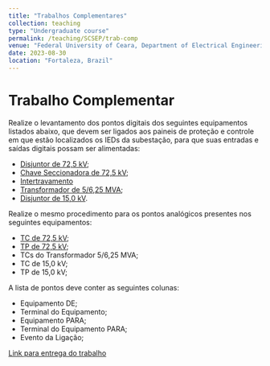 ```yaml
---
title: "Trabalhos Complementares"
collection: teaching
type: "Undergraduate course"
permalink: /teaching/SCSEP/trab-comp
venue: "Federal University of Ceara, Department of Electrical Engineering"
date: 2023-08-30
location: "Fortaleza, Brazil"
---
```


# Trabalho Complementar

Realize o levantamento dos pontos digitais dos seguintes equipamentos listados abaixo, que devem ser ligados aos paineis de proteção e controle em que estão localizados  os IEDs da subestação, para que suas entradas e saídas digitais possam ser alimentadas:

- [Disjuntor de 72,5 kV](https://drive.google.com/file/d/1L6lPa7-tFgU0hEA96Lsudy7qJAtmH6T5/view?usp=sharing);
- [Chave Seccionadora de 72,5 kV](https://drive.google.com/file/d/1A0jd7o0fg_jokW6ZUY13F5nNsCuZugzU/view?usp=sharing);
- [Intertravamento](https://drive.google.com/file/d/1BclrU0dy4ksNG9URlLa6Uk8ahZJHht5C/view?usp=sharing)
- [Transformador de 5/6,25 MVA](https://drive.google.com/file/d/1LnvU-ztLifpPF-dXaC_dErZliuxXYlUt/view?usp=sharing);
- [Disjuntor de 15,0 kV](https://drive.google.com/file/d/1YixllVmL1Spktz-ri1gZVF5gIgEZf_hf/view?usp=sharing).

Realize o mesmo procedimento para os pontos analógicos presentes nos seguintes equipamentos:

- [TC de 72,5 kV](https://drive.google.com/file/d/1JkEpuRLN8B6_CDcZpX3NO1Zo_atkEbru/view?usp=drive_link);
- [TP de 72,5 kV](https://drive.google.com/file/d/1Jh14o27cetbMKGmH9rNwSkh_G0ThOkDK/view?usp=sharing);
- TCs do Transformador 5/6,25 MVA;
- TC de 15,0 kV;
- TP de 15,0 kV;

A lista de pontos deve conter as seguintes colunas:

- Equipamento DE;
- Terminal do Equipamento;
- Equipamento PARA;
- Terminal do Equipamento PARA;
- Evento da Ligação;

[Link para entrega do trabalho](https://forms.gle/ZAeHQMWbEx7HXLvv7)
